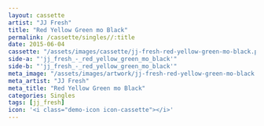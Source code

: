 ```yaml
---
layout: cassette
artist: "JJ Fresh"
title: "Red Yellow Green mo Black"
permalink: /cassette/singles//:title
date: 2015-06-04
cassette: "/assets/images/cassette/jj-fresh-red-yellow-green-mo-black.png"
side-a: "'jj_fresh_-_red_yellow_green_mo_black'"
side-b: "'jj_fresh_-_red_yellow_green_mo_black'"
meta_image: "/assets/images/artwork/jj-fresh-red-yellow-green-mo-black.jpg"
meta_artist: "JJ Fresh"
meta_title: "Red Yellow Green mo Black"
categories: Singles
tags: [jj_fresh]
icon: '<i class="demo-icon icon-cassette"></i>'
---
```

